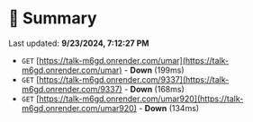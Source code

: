 # 📖 Summary
Last updated: **9/23/2024, 7:12:27 PM**

- `GET` [https://talk-m6gd.onrender.com/umar](https://talk-m6gd.onrender.com/umar) - **Down** (199ms)
- `GET` [https://talk-m6gd.onrender.com/9337](https://talk-m6gd.onrender.com/9337) - **Down** (168ms)
- `GET` [https://talk-m6gd.onrender.com/umar920](https://talk-m6gd.onrender.com/umar920) - **Down** (134ms)
